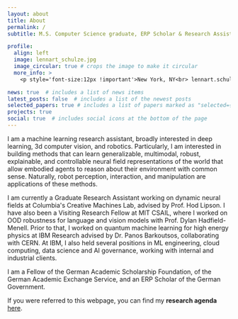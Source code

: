 ```yaml
---
layout: about
title: About
permalink: /
subtitle: M.S. Computer Science graduate, ERP Scholar & Research Assistant at <a href='https://cs.columbia.edu'>Columbia University</a>.

profile:
  align: left
  image: lennart_schulze.jpg
  image_circular: true # crops the image to make it circular
  more_info: >
    <p style='font-size:12px !important'>New York, NY<br> lennart.schulze [at] columbia .edu </p>

news: true  # includes a list of news items
latest_posts: false  # includes a list of the newest posts
selected_papers: true # includes a list of papers marked as "selected={true}"
projects: true
social: true  # includes social icons at the bottom of the page
---
```


I am a machine learning research assistant, broadly interested in deep learning, 3d computer vision, and robotics. Particularly, I am interested in building methods that can learn generalizable, multimodal, robust, explainable, and controllable neural field representations of the world that allow embodied agents to reason about their environment with common sense. Naturally, robot perception, interaction, and manipulation are applications of these methods.

I am currently a Graduate Research Assistant working on dynamic neural fields at Columbia's Creative Machines Lab, advised by Prof. Hod Lipson. I have also been a Visiting Research Fellow at MIT CSAIL, where I worked on OOD robustness for language and vision models with Prof. Dylan Hadfield-Menell. Prior to that, I worked on quantum machine learning for high energy physics at IBM Research advised by Dr. Panos Barkoutsos, collaborating with CERN. At IBM, I also held several positions in ML engineering, cloud computing, data science and AI governance, working with internal and industrial clients. 

I am a Fellow of the German Academic Scholarship Foundation, of the German Academic Exchange Service, and an ERP Scholar of the German Government. 

If you were referred to this webpage, you can find my **research agenda** <a href="/assets/pdf/research_agenda" title="research agenda (protected)">here</a>.

<!--Write your biography here. Tell the world about yourself. Link to your favorite [subreddit](http://reddit.com). You can put a picture in, too. The code is already in, just name your picture `prof_pic.jpg` and put it in the `img/` folder.

// Put your address / P.O. box / other info right below your picture. You can also disable any of these elements by editing `profile` property of the YAML header of your `_pages/about.md`. Edit `_bibliography/papers.bib` and Jekyll will render your [publications page](/al-folio/publications/) automatically.

// Link to your social media connections, too. This theme is set up to use [Font Awesome icons](http://fortawesome.github.io/Font-Awesome/) and [Academicons](https://jpswalsh.github.io/academicons/), like the ones below. Add your Facebook, Twitter, LinkedIn, Google Scholar, or just disable all of them.-->
